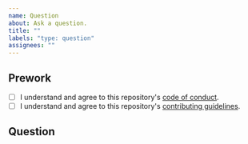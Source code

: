 ```yaml
---
name: Question
about: Ask a question.
title: ""
labels: "type: question"
assignees: ""
---
```


## Prework

* [ ] I understand and agree to this repository's [code of conduct](https://ropensci.org/code-of-conduct/).
* [ ] I understand and agree to this repository's [contributing guidelines](https://github.com/ropensci-books/targets-design/blob/main/CONTRIBUTING.md).

## Question


